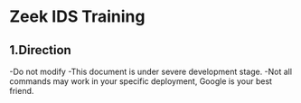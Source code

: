 # Zeek IDS Training 

## 1.Direction
-Do not modify
-This document is under severe development stage.
-Not all commands may work in your specific deployment, Google is your best friend.
